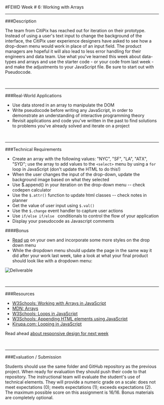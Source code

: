 #FEWD Week # 6: Working with Arrays

---


###Description 


The team from CitiPix has reached out for iteration on their prototype.  Instead of using a user's text input to change the background of the interface, the CitiPix user experience designers have asked to see how a drop-down menu would work in place of an input field.  The product managers are hopeful it will also lead to less error handling for their engineers and data team.  Use what you've learned this week about data-types and arrays and use the starter code - or your code from last week - and make the adjustments to your JavaScript file. Be sure to start out with Pseudocode. 

<br>

---


###Real-World Applications


- Use data stored in an array to manipulate the DOM 
- Write pseudocode before writing any JavaScript, in order to demonstrate an understanding of interactive programming theory
- Revisit applications and code you've written in the past to find solutions to problems you've already solved and iterate on a project 

<br>

---


###Technical Requirements 

- Create an array with the following values: "NYC", "SF", "LA", "ATX", "SYD"; use the array to add values to the ```<select>``` menu by using a ```for``` loop in JavaScript (don't update the HTML to do this!)
- When the user changes the input of the drop-down, update the background image based on what they selected
- Use $.append() in your iteration on the drop-down menu -- check codepen calculator
- Use the ```$.attr()``` function to update html classes -- check notes in planner
- Get the value of user input using ```$.val()```
- Use the ```$.change``` event handler to capture user actions
- Use ```if/else if/else ``` conditionals to control the flow of your application
- Display your pseudocode as Javascript comments

####Bonus

- [Read](http://bavotasan.com/2011/style-select-box-using-only-css/) [up](https://css-tricks.com/dropdown-default-styling/) on your own and incorporate some more styles on the drop down menu
- While the dropdown menu should update the page in the same way it did after your work last week, take a look at what your final product should look like with a dropdown menu:


![Deliverable](solution_code/images/citipix_solution_week6.png)




<br>

---

###Resources


- [W3Schools: Working with Arrays in JavaScript](http://www.w3schools.com/js/js_arrays.asp)
- [MDN: Arrays](https://developer.mozilla.org/en-US/docs/Web/JavaScript/Reference/Global_Objects/Array)
- [W3Schools: Loops in JavaScript](http://www.w3schools.com/js/js_loop_for.asp)
- [W3Schools: Appending HTML elements using JavaScript](http://www.w3schools.com/jquery/html_append.asp)
- [Kirupa.com: Looping in JavaScript](http://www.kirupa.com/html5/loops_in_javascript.htm)

Read ahead [about responsive design for next week](http://www.smashingmagazine.com/2011/01/12/guidelines-for-responsive-web-design/)


<br>

---

###Evaluation / Submission


Students should use the same folder and GitHub repository as the previous project. When ready for evaluation they should push their code to that repository. The instructional team will evaluate the student's use of technical elements. They will provide a numeric grade on a scale: does not meet expectations (0); meets expectations (1); exceeds expectations (2).  The maximum possible score on this assignment is 16/16. Bonus materials are completely optional.



